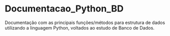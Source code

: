 # Documentacao_Python_BD
Documentação com as principais funções/métodos para estrutura de dados utilizando a linguagem Python, voltados ao estudo de Banco de Dados.
